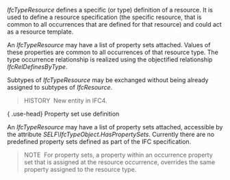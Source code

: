 _IfcTypeResource_ defines a specific (or type) definition of a resource. It is used to define a resource specification (the specific resource, that is common to all occurrences that are defined for that resource) and could act as a resource template.

An _IfcTypeResource_ may have a list of property sets attached. Values of these properties are common to all occurrences of that resource type. The type occurrence relationship is realized using the objectified relationship _IfcRelDefinesByType_.

Subtypes of _IfcTypeResource_ may be exchanged without being already assigned to subtypes of _IfcResource_.

> HISTORY&nbsp; New entity in IFC4.

{ .use-head}
Property set use definition

An _IfcTypeResource_ may have a list of property sets attached, accessible by the attribute _SELF\IfcTypeObject.HasPropertySets_. Currently there are no predefined property sets defined as part of the IFC specification.

> NOTE&nbsp; For property sets, a property within an occurrence property set that is assigned at the resource occurrence, overrides the same property assigned to the resource type.